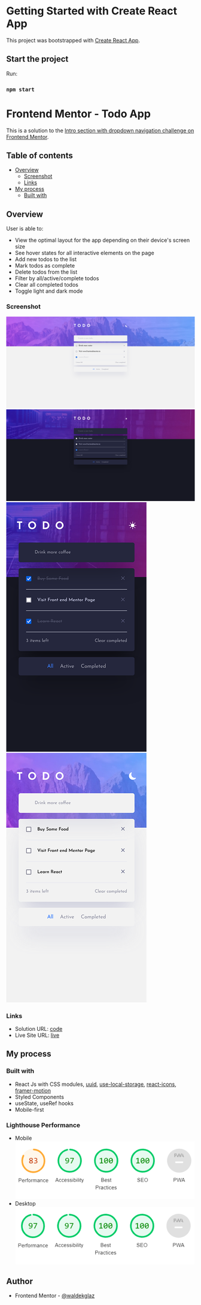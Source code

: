 # Getting Started with Create React App

This project was bootstrapped with [Create React App](https://github.com/facebook/create-react-app).

## Start the project

Run:

### `npm start`

# Frontend Mentor - Todo App

This is a solution to the [Intro section with dropdown navigation challenge on Frontend Mentor](https://www.frontendmentor.io/challenges/todo-app-Su1_KokOW/hub/todo-app-oP82yrdzeM).

## Table of contents

- [Overview](#overview)
  - [Screenshot](#screenshot)
  - [Links](#links)
- [My process](#my-process)
  - [Built with](#built-with)

## Overview

User is able to:

- View the optimal layout for the app depending on their device's screen size
- See hover states for all interactive elements on the page
- Add new todos to the list
- Mark todos as complete
- Delete todos from the list
- Filter by all/active/complete todos
- Clear all completed todos
- Toggle light and dark mode

### Screenshot

![](./Screenshot_Desk_1.png)
![](./Screenshot_Desk_2.png)
![](./Screenshot_ToDoApp1mob.png)
![](./Screenshot_ToDoApp2mob.png)

### Links

- Solution URL: [code](https://github.com/waldekglaz/to-do-app)
- Live Site URL: [live](https://fem-to-do-app.netlify.app/)

## My process

### Built with

- React Js with CSS modules, [uuid](https://www.npmjs.com/package/uuidv4), [use-local-storage](https://www.npmjs.com/package/use-local-storage), [react-icons](https://react-icons.github.io/react-icons), [framer-motion](https://www.npmjs.com/package/framer-motion)
- Styled Components
- useState, useRef hooks
- Mobile-first

### Lighthouse Performance

- Mobile
  ![](./todo_mobile_performance.PNG)
- Desktop
  ![](./todo_desktop_performance.PNG)

## Author

- Frontend Mentor - [@waldekglaz](https://www.frontendmentor.io/profile/waldekglaz)
